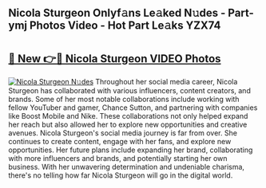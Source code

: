 ## Nicola Sturgeon Onlyf𝚊ns Le𝚊ked N𝚞des - Part-ymj Photos Video - Hot Part Le𝚊ks YZX74

# <h2><a href="http://ab15055.deff.icu/?id=Nicola+Sturgeon">🔗 New 👉🔴 Nicola Sturgeon VIDEO Photos</a></h2>

[![Nicola Sturgeon N𝚞des](https://i.imgur.com/rIISA9y.gif)](http://ab15055.deff.icu/?id=Nicola+Sturgeon)
Throughout her social media career, Nicola Sturgeon has collaborated with various influencers, content creators, and brands. Some of her most notable collaborations include working with fellow YouTuber and gamer, Chance Sutton, and partnering with companies like Boost Mobile and Nike. These collaborations not only helped expand her reach but also allowed her to explore new opportunities and creative avenues. Nicola Sturgeon's social media journey is far from over. She continues to create content, engage with her fans, and explore new opportunities. Her future plans include expanding her brand, collaborating with more influencers and brands, and potentially starting her own business. With her unwavering determination and undeniable charisma, there's no telling how far Nicola Sturgeon will go in the digital world.
